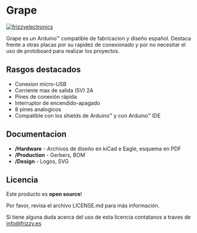 # Grape


[![frizzyelectronics](http://svgshare.com/i/2FQ.svg)](http://frizzy.es)




Grape es un Arduino&trade; compatible de fabricacion y diseño español. Destaca frente a otras placas por su rapidez de conexionado y por no necesitar el uso de protoboard para realizar los proyectos.

## Rasgos destacados

  - Conexion micro-USB
  - Corriente max de salida (5V) 2A
  - Pines de conexión rápida
  - Interruptor de encendido-apagado
  - 8 pines analogicos
  - Compatible con los shields de Arduino&trade; y con Arduino&trade; IDE
 
## Documentacion 

* **/Hardware** - Archivos de diseño en kiCad e Eagle, esquema en PDF
* **/Production** - Gerbers, BOM
* **/Design** - Logos, SVG 


Licencia
-------------------

Este producto es  **open source**! 

Por favor, revisa el archivo LICENSE.md para más información. 

Si tiene alguna duda acerca del uso de esta licencia contatanos a traves de  info@frizzy.es



